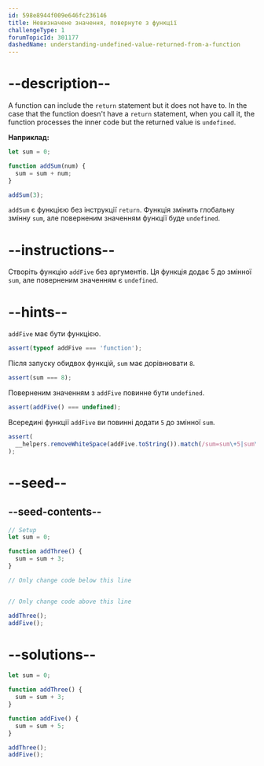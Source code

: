 ```yaml
---
id: 598e8944f009e646fc236146
title: Невизначене значення, повернуте з функції
challengeType: 1
forumTopicId: 301177
dashedName: understanding-undefined-value-returned-from-a-function
---
```


# --description--

A function can include the `return` statement but it does not have to. In the case that the function doesn't have a `return` statement, when you call it, the function processes the inner code but the returned value is `undefined`.

**Наприклад:**

```js
let sum = 0;

function addSum(num) {
  sum = sum + num;
}

addSum(3);
```

`addSum` є функцією без інструкції `return`. Функція змінить глобальну змінну `sum`, але поверненим значенням функції буде `undefined`.

# --instructions--

Створіть функцію `addFive` без аргументів. Ця функція додає 5 до змінної `sum`, але поверненим значенням є `undefined`.

# --hints--

`addFive` має бути функцією.

```js
assert(typeof addFive === 'function');
```

Після запуску обидвох функцій, `sum` має дорівнювати `8`.

```js
assert(sum === 8);
```

Поверненим значенням з `addFive` повинне бути `undefined`.

```js
assert(addFive() === undefined);
```

Всередині функції `addFive` ви повинні додати `5` до змінної `sum`.

```js
assert(
  __helpers.removeWhiteSpace(addFive.toString()).match(/sum=sum\+5|sum\+=5/)
);
```

# --seed--

## --seed-contents--

```js
// Setup
let sum = 0;

function addThree() {
  sum = sum + 3;
}

// Only change code below this line


// Only change code above this line

addThree();
addFive();
```

# --solutions--

```js
let sum = 0;

function addThree() {
  sum = sum + 3;
}

function addFive() {
  sum = sum + 5;
}

addThree();
addFive();
```
